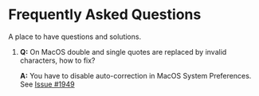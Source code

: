 # Frequently Asked Questions

A place to have questions and solutions.

1. **Q:** On MacOS double and single quotes are replaced by invalid characters, how to fix?

   **A:** You have to disable auto-correction in MacOS System Preferences. See [Issue #1949](https://github.com/robotframework/RIDE/issues/1949)

